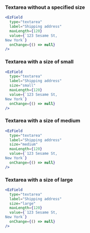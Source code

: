 ### Textarea without a specified size

```jsx
<EzField
  type="textarea"
  label="Shipping address"
  maxLength={120}
  value={`123 Sesame St,
New York`}
  onChange={() => null}
/>
```

### Textarea with a size of small

```jsx
<EzField
  type="textarea"
  label="Shipping address"
  size="small"
  maxLength={120}
  value={`123 Sesame St,
New York`}
  onChange={() => null}
/>
```

### Textarea with a size of medium

```jsx
<EzField
  type="textarea"
  label="Shipping address"
  size="medium"
  maxLength={120}
  value={`123 Sesame St,
New York`}
  onChange={() => null}
/>
```

### Textarea with a size of large

```jsx
<EzField
  type="textarea"
  label="Shipping address"
  size="large"
  maxLength={120}
  value={`123 Sesame St,
New York`}
  onChange={() => null}
/>
```
